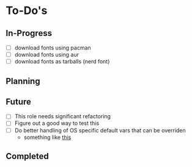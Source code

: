 To-Do's
=======

In-Progress
-----------

- [ ] download fonts using pacman
- [ ] download fonts using aur
- [ ] download fonts as tarballs (nerd font)

Planning
--------

Future
------

- [ ] This role needs significant refactoring
- [ ] Figure out a good way to test this
- [ ] Do better handling of OS specific default vars that can be overriden
    - something like [this](https://stackoverflow.com/questions/41189336/define-ansible-variable-in-a-role-with-os-specific-default-which-can-be-easily-o#41193233)

Completed
---------
